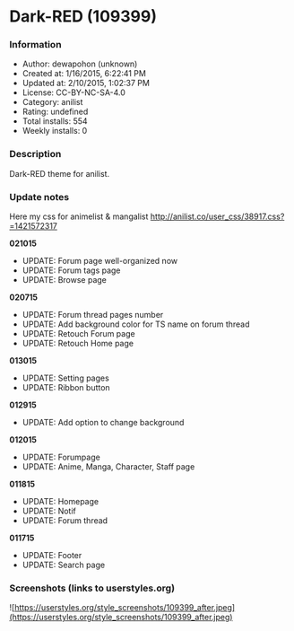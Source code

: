 # Dark-RED (109399)

### Information
- Author: dewapohon (unknown)
- Created at: 1/16/2015, 6:22:41 PM
- Updated at: 2/10/2015, 1:02:37 PM
- License:  CC-BY-NC-SA-4.0
- Category: anilist
- Rating: undefined
- Total installs: 554
- Weekly installs: 0


### Description
Dark-RED theme for anilist.

### Update notes
Here my css for animelist & mangalist http://anilist.co/user_css/38917.css?=1421572317

<b>021015</b>
<ul><li>UPDATE: Forum page well-organized now</li>
<li>UPDATE: Forum tags page</li>
<li>UPDATE: Browse page</li>
</ul>
<b>020715</b>
<ul><li>UPDATE: Forum thread pages number</li>
<li>UPDATE: Add background color for TS name on forum thread</li>
<li>UPDATE: Retouch Forum page</li>
<li>UPDATE: Retouch Home page</li>
</ul>
<b>013015</b>
<ul><li>UPDATE: Setting pages</li>
<li>UPDATE: Ribbon button</li>
</ul>
<b>012915</b>
<ul>
<li>UPDATE: Add option to change background</li>
</ul>
<b>012015</b>
<ul><li>UPDATE: Forumpage</li>
<li>UPDATE: Anime, Manga, Character, Staff page</li>
</ul>
<b>011815</b>
<ul><li>UPDATE: Homepage</li>
<li>UPDATE: Notif</li>
<li>UPDATE: Forum thread</li>
</ul>
<b>011715</b>
<ul><li>UPDATE: Footer</li>
<li>UPDATE: Search page</li>
</ul>

### Screenshots (links to userstyles.org)
![https://userstyles.org/style_screenshots/109399_after.jpeg](https://userstyles.org/style_screenshots/109399_after.jpeg)


